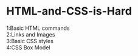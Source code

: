 # HTML-and-CSS-is-Hard
1:Basic HTML commands  
2:Links and Images  
3:Basic CSS styles  
4:CSS Box Model
